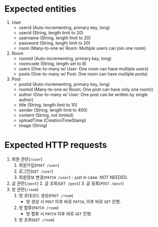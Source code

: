 # Expected entities
1. User
    - userid (Auto-incrementing, primary key, long)
    - userid (String, length limit to 20)
    - username (String, length limit to 20)
    - password (String, length limit to 20)
    - room (Many-to-one w/ Room: Multiple users can join one room)
2. Room
    - roomid (Auto-incrementing, primary key, long)
    - roomcode (String, length set to 8)
    - users (One-to-many w/ User: One room can have multiple users)
    - posts (One-to-many w/ Post: One room can have multiple posts)
3. Post
    - postid (Auto-incrementing, primary key, long)
    - roomid (Many-to-one w/ Room: One post can have only one room))
    - author (One-to-many w/ User: One post can be written by single author)
    - title (String, length limit to 10)
    - sender (String, length limit to 400)
    - content (String, not limited)
    - uploadTime (CreationTimeStamp)
    - image (String)

# Expected HTTP requests
1. 회원 관련(`/user`)
    1. 회원가입(`POST /user`)
    2. 로그인(`GET /user`)
    3. 회원정보 변경(`PATCH /user`) - just in case. NOT NEEDED.
2. 글 관련(`/post`)
    2. 글 조회(`GET /post`)
    3. 글 등록(`POST /post`)
3. 방 관련(`/room`)
    1. 방 초대코드 생성(`POST /room`)
        - 방 생성 시 `POST` 이후 바로 `PATCH`, 이후 바로 `GET` 진행.
    2. 방 합류(`PATCH /room`)
        - 방 합류 시 `PATCH` 이후 바로 `GET` 진행.
    3. 방 조회(`GET /room`)